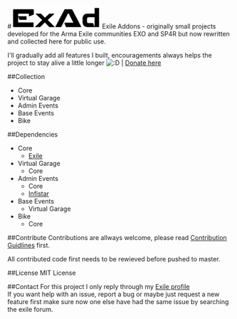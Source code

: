 #<img src="logo.png" alt="ExAd" width="200" />
Exile Addons - originally small projects developed for the Arma Exile communities EXO and SP4R but now rewritten and collected here for public use. 

I'll gradually add all features I built, encouragements always helps the project to stay alive a little longer <img src="http://kindmedscolorado.vmgagencysites.com/wp-content/uploads/2015/04/Kind-Meds-Smiley.png" alt=":D" width="20" /> | [Donate here](https://www.paypal.com/cgi-bin/webscr?cmd=_donations&business=jan%2ebabor%2e383%40gmail%2ecom&lc=GB&item_name=ExAd&currency_code=EUR&bn=PP%2dDonationsBF%3abtn_donate_SM%2egif%3aNonHosted)

##Collection
  * Core
  * Virtual Garage
  * Admin Events
  * Base Events
  * Bike

##Dependencies
  * Core
    * [Exile](http://www.exilemod.com/downloads/)
  * Virtual Garage
    * Core
  * Admin Events
    * Core
    * [Infistar](https://infistar.de/)
  * Base Events
    * Virtual Garage
  * Bike 
    * Core

##Contribute
Contributions are allways welcome, please read [Contribution Guidlines](CONTRIBUTING.md) first.

All contributed code first needs to be rewieved before pushed to master. 

##License
MIT License

##Contact
For this project I only reply through my [Exile profile](http://www.exilemod.com/profile/7143-janski/)  
If you want help with an issue, report a bug or maybe just request a new feature first make sure now one else have had the same issue by searching the exile forum.
